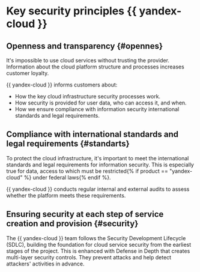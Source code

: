 # Key security principles {{ yandex-cloud }}

## Openness and transparency {#opennes}

It's impossible to use cloud services without trusting the provider. Information about the cloud platform structure and processes increases customer loyalty.

{{ yandex-cloud }} informs customers about:
- How the key cloud infrastructure security processes work.
- How security is provided for user data, who can access it, and when.
- How we ensure compliance with information security international standards and legal requirements.

## Compliance with international standards and legal requirements {#standarts}

To protect the cloud infrastructure, it's important to meet the international standards and legal requirements for information security. This is especially true for data, access to which must be restricted{% if product == "yandex-cloud" %} under federal laws{% endif %}.

{{ yandex-cloud }} conducts regular internal and external audits to assess whether the platform meets these requirements.

## Ensuring security at each step of service creation and provision {#security}

The {{ yandex-cloud }} team follows the Security Development Lifecycle (SDLC), building the foundation for cloud service security from the earliest stages of the project. This is enhanced with Defense in Depth that creates multi-layer security controls. They prevent attacks and help detect attackers' activities in advance.